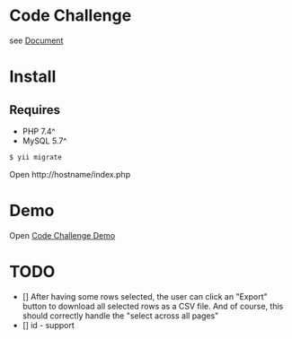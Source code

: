 # Code Challenge
see [Document](https://www.wolai.com/cUoqfoQSb9bnAMQfYaXuGr)

# Install

## Requires
 - PHP 7.4^
 - MySQL 5.7^

```bash
$ yii migrate
```

Open http://hostname/index.php

# Demo

Open [Code Challenge Demo](http://gaodongchen.cn:8083)

# TODO
 - [] After having some rows selected, the user can click an "Export" button to download all selected rows as a CSV file. And of course, this should correctly handle the "select across all pages" 
 - [] id - support
